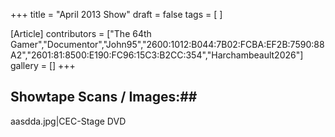 +++
title = "April 2013 Show"
draft = false
tags = [ ]

[Article]
contributors = ["The 64th Gamer","Documentor","John95","2600:1012:B044:7B02:FCBA:EF2B:7590:88A2","2601:81:8500:E190:FC96:15C3:B2CC:354","Harchambeault2026"]
gallery = []
+++
## Showtape Scans / Images:## 
<gallery>
aasdda.jpg|CEC-Stage DVD
</gallery>